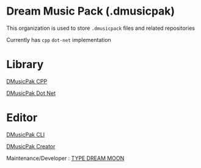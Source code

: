 # Dream Music Pack (.dmusicpak)

This organization is used to store `.dmusicpack` files and related repositories

Currently has `cpp` `dot-net` implementation

# Library

[DMusicPak CPP](https://github.com/dmusicpak/DMusicPakCPP)

[DMusicPak Dot Net](https://github.com/dmusicpak/DMusicPakDotNet)

# Editor

[DMusicPak CLI](https://github.com/dmusicpak/DMusicPakCLI)

[DMusicPak Creator](https://github.com/dmusicpak/DMusicPakCreator)

Maintenance/Developer : [TYPE DREAM MOON](https://github.com/TypeDreamMoon)

